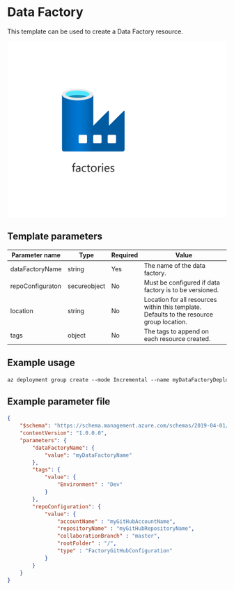 # Data Factory

This template can be used to create a Data Factory resource.

![Resource view](overview.png)

## Template parameters

| Parameter name   | Type         | Required | Value                                                                                     |
|------------------|--------------|----------|-------------------------------------------------------------------------------------------|
| dataFactoryName  | string       | Yes      | The name of the data factory.                                                             |
| repoConfiguraton | secureobject | No       | Must be configured if data factory is to be versioned.                                    |
| location         | string       | No       | Location for all resources within this template. Defaults to the resource group location. |
| tags             | object       | No       | The tags to append on each resource created.                                              |

## Example usage

``` ps
az deployment group create --mode Incremental --name myDataFactoryDeployment --resource-group myResourceGroup --template-file ./azuredeploy.json --template-uri "https://raw.githubusercontent.com/equinor/ioc-shared-infrastructure/master/resources/resourceDataFactory/azuredeploy.jsonc"
```

## Example parameter file

``` json
{
    "$schema": "https://schema.management.azure.com/schemas/2019-04-01/deploymentParameters.json#",
    "contentVersion": "1.0.0.0",
    "parameters": {
        "dataFactoryName": {
            "value": "myDataFactoryName"
        },
        "tags": {
            "value": {
                "Environment" : "Dev"
            }
        },
        "repoConfiguration": {
            "value": {
                "accountName" : "myGitHubAccountName",
                "repositoryName" : "myGitHubRepositoryName",
                "collaborationBranch" : "master",
                "rootFolder" : "/",
                "type" : "FactoryGitHubConfiguration"
            }
        }
    }
}
```
